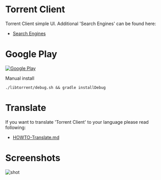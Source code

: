 # Torrent Client

Torrent Client simple UI. Additional 'Search Engines' can be found here:

* [Search Engines](https://axet.gitlab.io/android-torrent-client/)

# Google Play

[![ Google Play](docs/google-play-badge.png)](https://play.google.com/store/apps/details?id=com.github.axet.torrentclient) 

Manual install

    ./libtorrent/debug.sh && gradle installDebug

# Translate

If you want to translate 'Torrent Client' to your language  please read following:

  * [HOWTO-Translate.md](/docs/HOWTO-Translate.md)

# Screenshots

![shot](/docs/shot.png)
